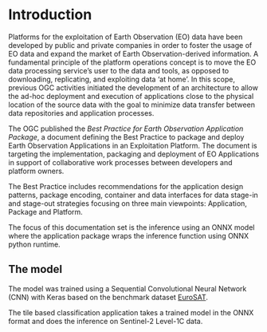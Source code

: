 # Introduction 

Platforms for the exploitation of Earth Observation (EO) data have been developed by public and private companies in order to foster the usage of EO data and expand the market of Earth Observation-derived information. A fundamental principle of the platform operations concept is to move the EO data processing service’s user to the data and tools, as opposed to downloading, replicating, and exploiting data ‘at home’. In this scope, previous OGC activities initiated the development of an architecture to allow the ad-hoc deployment and execution of applications close to the physical location of the source data with the goal to minimize data transfer between data repositories and application processes.

The OGC published the _Best Practice for Earth Observation Application Package_, a document defining the Best Practice to package and deploy Earth Observation Applications in an Exploitation Platform. The document is targeting the implementation, packaging and deployment of EO Applications in support of collaborative work processes between developers and platform owners.

The Best Practice includes recommendations for the application design patterns, package encoding, container and data interfaces for data stage-in and stage-out strategies focusing on three main viewpoints: Application, Package and Platform.

The focus of this documentation set is the inference using an ONNX model where the application package wraps the inference function using ONNX python runtime.

## The model 

The model was trained using a Sequential Convolutional Neural Network (CNN) with Keras based on the benchmark dataset [EuroSAT](https://github.com/phelber/EuroSAT).

The tile based classification application takes a trained model in the ONNX format and does the inference on Sentinel-2 Level-1C data.